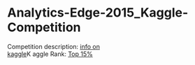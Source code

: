 # Analytics-Edge-2015_Kaggle-Competition

Competition description: <a href="https://www.kaggle.com/c/15-071x-the-analytics-edge-competition-spring-2015">info on  <br>kaggle</a>K aggle Rank: <a href="https://www.kaggle.com/users/329776/martindt">Top 15%</a> <br>


